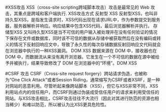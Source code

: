 #XSS攻击
XSS（cross-site scripting跨域脚本攻击）攻击是最常见的 Web 攻击，其重点是跨域和客户端执行.
XSS攻击方式
反射型 XSS
反射型XSS，也叫非持久型XSS，是指发生请求时，XSS代码出现在请求URL中，作为参数提交到服务器，服务器解析并响应。响应结果中包含XSS代码，最后浏览器解析并执行。
存储型XSS
又叫持久型XSS是当不可信的用户输入被处理并在没有任何验证的情况下保存在文件或数据库，同时该不可信的数据从存储中被获取然后在没有编码或转义的情况下反射回响应文中，导致了永久性的每次存储数据反射回响应文代码就会在浏览器中执行的一种XSS漏洞。
DOM XSS
数据来源在 DOM 中，接收器也在 DOM 中，而数据流从来没有离开浏览器。它发生在一个不可信的数据在源中被给予并被执行，结果导致修改了 DOM 在浏览器中的“环境”。DOM XSS 


#CSRF 攻击
CSRF（Cross-site request forgery）跨站请求伪造，也被称为“One Click Attack”或者Session Riding，通常缩写为CSRF或者XSRF，是一种对网站的恶意利用。尽管听起来像跨站脚本（XSS），但它与XSS非常不同，XSS利用站点内的信任用户，而CSRF则通过伪装成受信任用户的请求来利用受信任的网站。与XSS攻击相比，CSRF攻击往往不大流行（因此对其进行防范的资源也相当稀少）和难以防范，所以被认为比XSS更具危险性。
